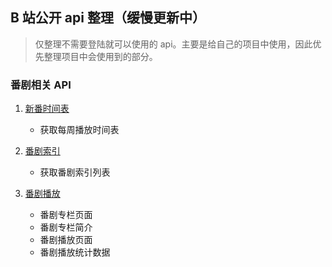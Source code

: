 ## B 站公开 api 整理（缓慢更新中）

> 仅整理不需要登陆就可以使用的 api。主要是给自己的项目中使用，因此优先整理项目中会使用到的部分。

### 番剧相关 API

1. [新番时间表](./番剧/新番时间表.md)

   - 获取每周播放时间表

2. [番剧索引](./番剧/番剧索引.md)

   - 获取番剧索引列表

3. [番剧播放](./番剧/番剧播放.md)

   - 番剧专栏页面
   - 番剧专栏简介
   - 番剧播放页面
   - 番剧播放统计数据
